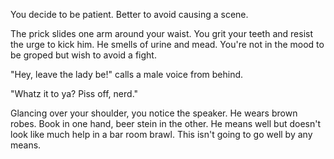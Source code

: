 You decide to be patient. Better to avoid causing a scene.

The prick slides one arm around your waist. You grit your teeth and resist the urge to kick him. He smells of urine and mead. You're not in the mood to be groped but wish to avoid a fight.


"Hey, leave the lady be!" calls a male voice from behind.


"Whatz it to ya? Piss off, nerd."


Glancing over your shoulder, you notice the speaker. He wears brown robes. Book in one hand, beer stein in the other. He means well but doesn't look like much help in a bar room brawl. This isn't going to go well by any means.


